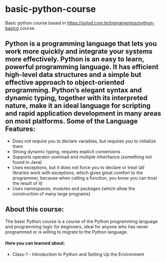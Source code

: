 basic-python-course
================
Basic python course based in https://solyd.com.br/treinamentos/python-basico course.

Python is a programming language that lets you work more quickly and integrate your systems more effectively.
Python is an easy to learn, powerful programming language. It has efficient high-level data structures and a simple but effective approach to object-oriented programming. Python’s elegant syntax and dynamic typing, together with its interpreted nature, make it an ideal language for scripting and rapid application development in many areas on most platforms.
Some of the Language Features:
----------------
- Does not require you to declare variables, but requires you to initialize them
- Strong dynamic typing, requires explicit conversions
- Supports operator overload and multiple inheritance (something not found in Java)
- Uses exceptions, but it does not force you to declare or treat (all libraries work with exceptions, which gives great comfort to the programmer, because when calling a function, you know you can trust the result of it)
- Uses namespaces, modules and packages (which allow the construction of many large programs)

About this course:
----------------
The basic Python course is a course of the Python programming language and programming logic for beginners, ideal for anyone who has never programmed or is willing to migrate to the Python language.

#### Here you can learned about:

-   Class-1 - Introduction to Python and Setting Up the Environment
